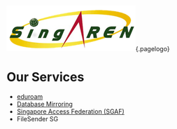 <!-- TITLE: SingAREN Technical Wiki -->
<!-- SUBTITLE: Technical documentation for SingAREN services.-->

![Singaren Logo Transparency Small](/uploads/images/singaren-logo-transparency-small.png "Singaren Logo Transparency Small" ){.pagelogo}


# Our Services
* [eduroam](/eduroam)
* [Database Mirroring](http://dbmirror.singaren.net.sg)
* [Singapore Access Federation (SGAF)](/singapore-access-federation)
* FileSender SG
